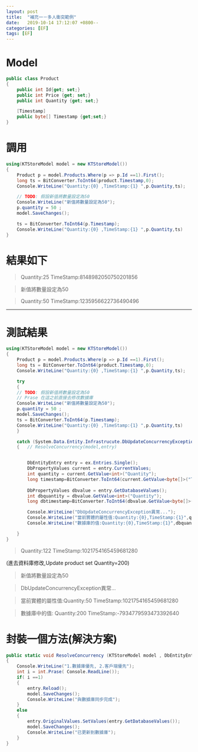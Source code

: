 ```yaml
---
layout: post
title:  "補充一－多人衝突範例"
date:   2019-10-14 17:12:07 +0800--
categories: [EF]
tags: [EF]  
---
```


# Model
```c#
public class Product
{
    public int Id{get; set;}
    public int Price {get; set;}
    public int Quantity {get; set;}

    [Timestamp]
    public byte[] Timestamp {get;set;}
}
```

# 調用
```c#
using(KTStoreModel model = new KTStoreModel())
{
    Product p = model.Products.Where(p => p.Id ==1).First();
    long ts = BitConverter.ToInt64(product.Timestamp,0);
    Console.WriteLine("Quantity:{0} ,TimeStamp:{1} ",p.Quantity,ts);

    // TODO: 假設新值將數量設定為50
    Console.WriteLine("新值將數量設定為50");
    p.quantity = 50 ;
    model.SaveChanges();

    ts = BitConverter.ToInt64(p.Timestamp);
    Console.WriteLine("Quantity:{0} ,TimeStamp:{1} ",p.Quantity,ts)
}
```

# 結果如下

> Quantity:25 TimeStamp:8148982050750201856

> 新值將數量設定為50

> Quantity:50 TimeStamp:1235956622736490496

---


# 測試結果

```c#
using(KTStoreModel model = new KTStoreModel())
{
    Product p = model.Products.Where(p => p.Id ==1).First();
    long ts = BitConverter.ToInt64(product.Timestamp,0);
    Console.WriteLine("Quantity:{0} ,TimeStamp:{1} ",p.Quantity,ts);

    try
    {
    // TODO: 假設新值將數量設定為50 
    // Prase 在這之前直接去修改數據庫 
    Console.WriteLine("新值將數量設定為50");
    p.quantity = 50 ;
    model.SaveChanges();
    ts = BitConverter.ToInt64(p.Timestamp);
    Console.WriteLine("Quantity:{0} ,TimeStamp:{1} ",p.Quantity,ts)
    }

    catch (System.Data.Entity.Infrastrucute.DbUpdateConcurrencyException ex )
    {   // ResolveConcurrency(model,entry)


        DbEntityEntry entry = ex.Entries.Single();
        DbPropertyValues current = entry.CurrentValues;
        int quantity = current.GetValue<int>("Quantity");
        long timestamp=BitConverter.ToInt64(current.GetValue<byte[]>("Timestamp"),0)
        
        DbPropertyValues dbvalue = entry.GetDatabaseValues(); 
        int dbquantity = dbvalue.GetValue<int>("Quantity");
        long dbtimestamp=BitConverter.ToInt64(dbvalue.GetValue<byte[]>("Timestamp"),0)

        Console.WriteLine("DbUpdateConcurrencyException異常...");
        Console.WriteLine("當前實體的屬性值:Quantity:{0},TimeStamp:{1}",quantity,timestamp);
        Console.WriteLine("數據庫的值:Quantity:{0},TimeStamp:{1}",dbquantity,dbtimestamp)

    }
}
```
> Quantity:122  TimeStamp:1021754165459681280

(進去資料庫修改,Update product set Quantity=200)

> 新值將數量設定為50

> DbUpdateConcurrencyException異常...

> 當前實體的屬性值:Quantity:50 TimeStamp:1021754165459681280

> 數據庫中的值: Quantity:200 TimeStamp:-7934779593473392640

# 封裝一個方法(解決方案)

```c#
public static void ResolveConcurrency (KTStoreModel model , DbEntityEntry entry)
{
    Console.WriteLine("1.數據庫優先, 2.客戶端優先");
    int i = int.Prase( Console.ReadLine());
    if( i ==1)
    {
        entry.Reload();
        model.SaveChanges();
        Console.WriteLine("與數據庫同步完成");
    }
    else
    {
        entry.OriginalValues.SetValues(entry.GetDatabaseValues());
        model.SaveChanges();
        Console.WriteLine("已更新到數據庫");
    }
}
```
